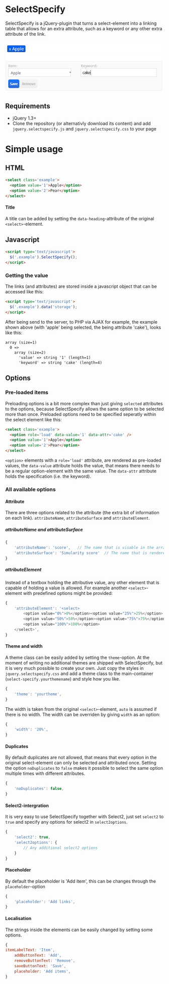 # SelectSpecify
SelectSpecify is a jQuery-plugin that turns a select-element into a linking table that allows for an extra attribute, such as a keyword or any other extra attribute of the link.

![](https://github.com/blekerfeld/SelectSpecify/blob/master/docs/images/image1.PNG?raw=true)

## Requirements
* jQuery 1.3+
* Clone the repository (or alternativly download its content) and add `jquery.selectspecify.js` and `jquery.selectspecify.css` to your page

# Simple usage

## HTML

```html
<select class='example'>
  <option value='1'>Apple</option>
  <option value='2'>Pear</option>
</select>
```

#### Title
A title can be added by setting the `data-heading`-attribute of the original `<select>`-element.

## Javascript

```html
<script type='text/javascript'>
  $('.example').SelectSpecify();
</script>
```

### Getting the value

The links (and attributes) are stored inside a javascript object that can be accessed like this:

```html
<script type='text/javascript'>
  $('.example').data('storage');
</script>
```

After being send to the server, to PHP via AJAX for example, the example shown above (with 'apple' being selected, the being attribute 'cake'), looks like this:

```
array (size=1)
  0 => 
    array (size=2)
      'value' => string '1' (length=1)
      'keyword' => string 'cake' (length=4)
```	

## Options

### Pre-loaded items

Preloading options is a bit more complex than just giving `selected` attributes to the options, because SelectSpecify allows the same option to be selected more than once. Preloaded options need to be specified seperatly within the select element like this:

```html
<select class='example'>
  <option role='load' data-value='1' data-attr='cake' /> 
  <option value='1'>Apple</option>
  <option value='2'>Pear</option>
</select>
``` 

`<option>` elements with a ` role='load' ` attribute, are rendered as pre-loaded values, the `data-value` attribute holds the value, that means there needs to be a regular option-element with the same value. The `data-attr` attribute holds the specification (i.e. the keyword).

### All available options

#### Attribute
There are three options related to the attribute (the extra bit of information on each link). `attributeName`, `attributeSurface` and `attributeElement`. 

##### attributeName and attributeSurface

```javascript
{
	'attributeName': 'score',	// The name that is visable in the array returned
	'attributeSurface': 'Simularity score'	// The name that is rendered as label
}
```
##### attributeElement
Instead of a textbox holding the attributive value, any other element that is capable of holding a value is allowed. For example another `<select>`-element with predefined options might be provided:

```javascript
{
	'attributeElement': '<select>
		<option value="0%">0%</option><option value="25%">25%</option>
		<option value="50%">50%</option><option value="75%">75%</option>
		<option value="100%">100%</option>
	</select>',				
}
```

#### Theme and width
A theme class can be easily added by setting the `theme`-option. At the moment of writing no additional themes are shipped with SelectSpecify, but it is very much possible to create your own. Just copy the styles in `jquery.selectspecify.css` and add a theme class to the main-container (`select-specify.yourthemename`) and style how you like.

```javascript
{
	'theme': 'yourtheme',			
}
```


The width is taken from the original `<select>`-element, `auto` is assumed if there is no width. The width can be overriden by giving `width` as an option:

```javascript
{
	'width': '20%',			
}
```

#### Duplicates
By default duplicates are not allowed, that means that every option in the original select-element can only be selected and attributed once. Setting the option `noDuplicates` to `false` makes it possible to select the same option multiple times with different attributes. 

```javascript
{
	'noDuplicates': false,			
}
```

#### Select2-intergration
It is very easy to use SelectSpecify together with Select2, just set `select2` to `true` and specify any options for select2 in `select2options`.

```javascript
{
	'select2': true,
	'select2options': {
		// Any additional select2 options
	}			
}
```

#### Placeholder
By default the placeholder is 'Add item', this can be changes through the `placeholder`-option
```javascript
{
	'placeholder': 'Add links',			
}
```

#### Localisation
The strings inside the elements can be easily changed by setting some options.
```javascript
{
itemLabelText: 'Item',
    addButtonText: 'Add',
    removeButtonText: 'Remove',
    saveButtonText: 'Save',
    placeholder: 'Add items',
}
```